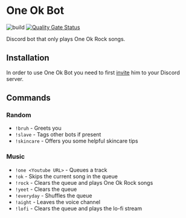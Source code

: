 # One Ok Bot

![build](https://github.com/maxwowo/one-ok-bot/workflows/build/badge.svg?branch=master) [![Quality Gate Status](https://sonarcloud.io/api/project_badges/measure?project=maxwowo_one-ok-bot&metric=alert_status)](https://sonarcloud.io/dashboard?id=maxwowo_one-ok-bot)

Discord bot that only plays One Ok Rock songs.

## Installation

In order to use One Ok Bot you need to first [invite](https://discord.com/api/oauth2/authorize?client_id=737946817613791344&permissions=8&scope=bot) him to your Discord server.

## Commands

### Random

- `!bruh` - Greets you
- `!slave` - Tags other bots if present
- `!skincare` - Offers you some helpful skincare tips

### Music

- `!one <Youtube URL>` - Queues a track
- `!ok` - Skips the current song in the queue
- `!rock` - Clears the queue and plays One Ok Rock songs
- `!yeet` - Clears the queue
- `!everyday` - Shuffles the queue
- `!aight` - Leaves the voice channel
- `!lofi` - Clears the queue and plays the lo-fi stream
